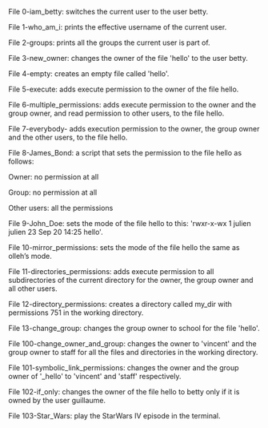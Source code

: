 File 0-iam_betty: switches the current user to the user betty.

File 1-who_am_i: prints the effective username of the current user.

File 2-groups: prints all the groups the current user is part of.

File 3-new_owner: changes the owner of the file 'hello' to the user betty.

File 4-empty: creates an empty file called 'hello'.

File 5-execute: adds execute permission to the owner of the file hello.

File 6-multiple_permissions: adds execute permission to the owner and the group owner, and read permission to other users, to the file hello.

File 7-everybody- adds execution permission to the owner, the group owner and the other users, to the file hello.

File 8-James_Bond: a script that sets the permission to the file hello as follows:

Owner: no permission at all

Group: no permission at all

Other users: all the permissions

File 9-John_Doe:  sets the mode of the file hello to this: 'rwxr-x-wx 1 julien julien 23 Sep 20 14:25 hello'.

File 10-mirror_permissions: sets the mode of the file hello the same as olleh’s mode.

File 11-directories_permissions: adds execute permission to all subdirectories of the current directory for the owner, the group owner and all other users.

File 12-directory_permissions:  creates a directory called my_dir with permissions 751 in the working directory.

File 13-change_group:  changes the group owner to school for the file 'hello'.

File 100-change_owner_and_group:  changes the owner to 'vincent' and the group owner to staff for all the files and directories in the working directory.

File 101-symbolic_link_permissions:  changes the owner and the group owner of '_hello' to 'vincent' and 'staff' respectively.

File 102-if_only: changes the owner of the file hello to betty only if it is owned by the user guillaume.

File 103-Star_Wars: play the StarWars IV episode in the terminal.
